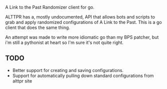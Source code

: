 A Link to the Past Randomizer client for go.

ALTTPR has a, mostly undocumented, API that allows bots and scripts to grab and
apply randomized configurations of A Link to the Past. This is a go client that
does the same thing.

An attempt was made to write more idiomatic go than my BPS patcher, but i'm
still a pythonist at heart so I'm sure it's not quite right.


TODO
----

* Better support for creating and saving configurations.
* Support for automatically pulling down standard configurations from alttpr site
